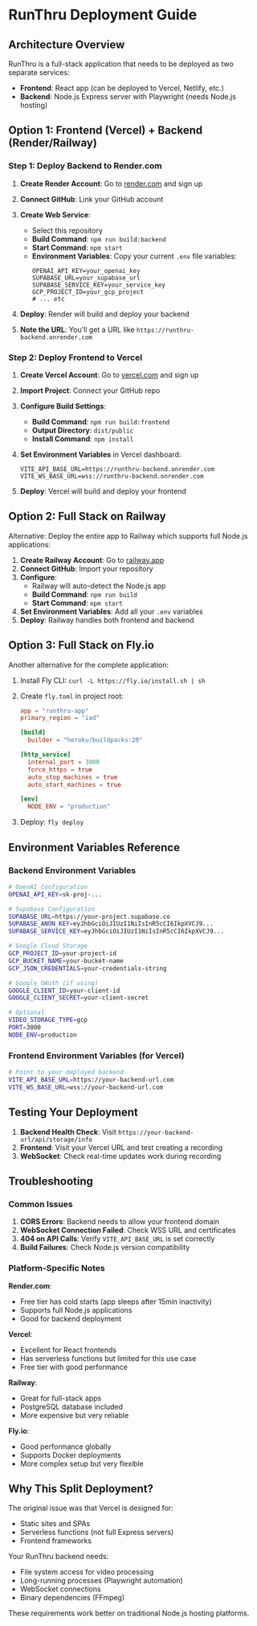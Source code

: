# RunThru Deployment Guide

## Architecture Overview

RunThru is a full-stack application that needs to be deployed as two separate services:

- **Frontend**: React app (can be deployed to Vercel, Netlify, etc.)
- **Backend**: Node.js Express server with Playwright (needs Node.js hosting)

## Option 1: Frontend (Vercel) + Backend (Render/Railway)

### Step 1: Deploy Backend to Render.com

1. **Create Render Account**: Go to [render.com](https://render.com) and sign up
2. **Connect GitHub**: Link your GitHub account
3. **Create Web Service**: 
   - Select this repository
   - **Build Command**: `npm run build:backend`
   - **Start Command**: `npm start`
   - **Environment Variables**: Copy your current `.env` file variables:
     ```
     OPENAI_API_KEY=your_openai_key
     SUPABASE_URL=your_supabase_url
     SUPABASE_SERVICE_KEY=your_service_key
     GCP_PROJECT_ID=your_gcp_project
     # ... etc
     ```

4. **Deploy**: Render will build and deploy your backend
5. **Note the URL**: You'll get a URL like `https://runthru-backend.onrender.com`

### Step 2: Deploy Frontend to Vercel

1. **Create Vercel Account**: Go to [vercel.com](https://vercel.com) and sign up
2. **Import Project**: Connect your GitHub repo
3. **Configure Build Settings**:
   - **Build Command**: `npm run build:frontend`
   - **Output Directory**: `dist/public`
   - **Install Command**: `npm install`

4. **Set Environment Variables** in Vercel dashboard:
   ```
   VITE_API_BASE_URL=https://runthru-backend.onrender.com
   VITE_WS_BASE_URL=wss://runthru-backend.onrender.com
   ```

5. **Deploy**: Vercel will build and deploy your frontend

## Option 2: Full Stack on Railway

Alternative: Deploy the entire app to Railway which supports full Node.js applications:

1. **Create Railway Account**: Go to [railway.app](https://railway.app)
2. **Connect GitHub**: Import your repository
3. **Configure**:
   - Railway will auto-detect the Node.js app
   - **Build Command**: `npm run build`
   - **Start Command**: `npm start`
4. **Set Environment Variables**: Add all your `.env` variables
5. **Deploy**: Railway handles both frontend and backend

## Option 3: Full Stack on Fly.io

Another alternative for the complete application:

1. Install Fly CLI: `curl -L https://fly.io/install.sh | sh`
2. Create `fly.toml` in project root:
   ```toml
   app = "runthru-app"
   primary_region = "iad"

   [build]
     builder = "heroku/buildpacks:20"

   [http_service]
     internal_port = 3000
     force_https = true
     auto_stop_machines = true
     auto_start_machines = true

   [env]
     NODE_ENV = "production"
   ```

3. Deploy: `fly deploy`

## Environment Variables Reference

### Backend Environment Variables
```bash
# OpenAI Configuration
OPENAI_API_KEY=sk-proj-...

# Supabase Configuration  
SUPABASE_URL=https://your-project.supabase.co
SUPABASE_ANON_KEY=eyJhbGciOiJIUzI1NiIsInR5cCI6IkpXVCJ9...
SUPABASE_SERVICE_KEY=eyJhbGciOiJIUzI1NiIsInR5cCI6IkpXVCJ9...

# Google Cloud Storage
GCP_PROJECT_ID=your-project-id
GCP_BUCKET_NAME=your-bucket-name
GCP_JSON_CREDENTIALS=your-credentials-string

# Google OAuth (if using)
GOOGLE_CLIENT_ID=your-client-id
GOOGLE_CLIENT_SECRET=your-client-secret

# Optional
VIDEO_STORAGE_TYPE=gcp
PORT=3000
NODE_ENV=production
```

### Frontend Environment Variables (for Vercel)
```bash
# Point to your deployed backend
VITE_API_BASE_URL=https://your-backend-url.com
VITE_WS_BASE_URL=wss://your-backend-url.com
```

## Testing Your Deployment

1. **Backend Health Check**: Visit `https://your-backend-url/api/storage/info`
2. **Frontend**: Visit your Vercel URL and test creating a recording
3. **WebSocket**: Check real-time updates work during recording

## Troubleshooting

### Common Issues

1. **CORS Errors**: Backend needs to allow your frontend domain
2. **WebSocket Connection Failed**: Check WSS URL and certificates  
3. **404 on API Calls**: Verify `VITE_API_BASE_URL` is set correctly
4. **Build Failures**: Check Node.js version compatibility

### Platform-Specific Notes

**Render.com**:
- Free tier has cold starts (app sleeps after 15min inactivity)
- Supports full Node.js applications
- Good for backend deployment

**Vercel**:
- Excellent for React frontends
- Has serverless functions but limited for this use case
- Free tier with good performance

**Railway**:
- Great for full-stack apps
- PostgreSQL database included
- More expensive but very reliable

**Fly.io**:
- Good performance globally
- Supports Docker deployments
- More complex setup but very flexible

## Why This Split Deployment?

The original issue was that Vercel is designed for:
- Static sites and SPAs
- Serverless functions (not full Express servers)
- Frontend frameworks

Your RunThru backend needs:
- File system access for video processing
- Long-running processes (Playwright automation)
- WebSocket connections
- Binary dependencies (FFmpeg)

These requirements work better on traditional Node.js hosting platforms. 